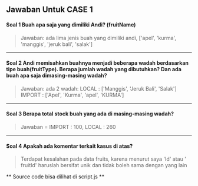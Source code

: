 ## Jawaban Untuk CASE 1

#### Soal 1 Buah apa saja yang dimiliki Andi? (fruitName)

> Jawaban: ada lima jenis buah yang dimiliki andi, ['apel', 'kurma', 'manggis', 'jeruk bali', 'salak']

---

#### Soal 2 Andi memisahkan buahnya menjadi beberapa wadah berdasarkan tipe buah(fruitType). Berapa jumlah wadah yang dibutuhkan? Dan ada buah apa saja dimasing-masing wadah?

> Jawaban: ada 2 wadah: LOCAL : ['Manggis', 'Jeruk Bali', 'Salak'] IMPORT : ['Apel', 'Kurma', 'apel', 'KURMA']

---

#### Soal 3 Berapa total stock buah yang ada di masing-masing wadah?

> Jawaban = IMPORT : 100, LOCAL : 260

---

#### Soal 4 Apakah ada komentar terkait kasus di atas?

> Terdapat kesalahan pada data fruits, karena menurut saya 'Id' atau ' fruitId' haruslah bersifat unik dan tidak boleh sama dengan yang lain

** Source code bisa dilihat di script.js **
